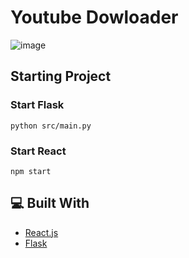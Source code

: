 # Youtube Dowloader

![image](https://user-images.githubusercontent.com/96390357/165568627-a82b5e5c-31e6-4447-b0a6-447ae80d09b9.png)


## Starting Project

### Start Flask
```
python src/main.py 
```

### Start React
```
npm start
```

## 💻 Built With

- [React.js](https://reactjs.org/)
- [Flask](https://flask.palletsprojects.com/en/2.1.x/)
